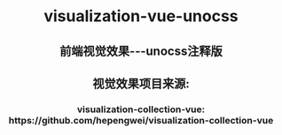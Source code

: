 <h1 align="center">visualization-vue-unocss</h1>
<div align="center">
  <h2>前端视觉效果---unocss注释版</h2>
  <h2>视觉效果项目来源:</h2>
  <h3> visualization-collection-vue: https://github.com/hepengwei/visualization-collection-vue </h3>  
</div>
